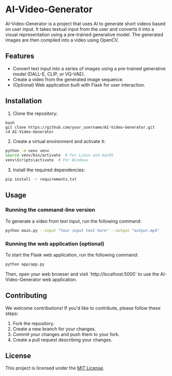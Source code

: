 # AI-Video-Generator

AI-Video-Generator is a project that uses AI to generate short videos based on user input. It takes textual input from the user and converts it into a visual representation using a pre-trained generative model. The generated images are then compiled into a video using OpenCV.

## Features

- Convert text input into a series of images using a pre-trained generative model (DALL-E, CLIP, or VQ-VAE).
- Create a video from the generated image sequence.
- (Optional) Web application built with Flask for user interaction.

## Installation

1. Clone the repository:

```
bash
git clone https://github.com/your_username/AI-Video-Generator.git
cd AI-Video-Generator
```

2. Create a virtual environment and activate it:

```bash
python -m venv venv
source venv/bin/activate  # For Linux and macOS
venv\Scripts\activate  # For Windows
```

3. Install the required dependencies:

```bash
pip install -r requirements.txt
```

## Usage

### Running the command-line version

To generate a video from text input, run the following command:

```bash
python main.py --input "Your input text here" --output "output.mp4"
```

### Running the web application (optional)

To start the Flask web application, run the following command:

```bash
python app/app.py
```

Then, open your web browser and visit \`http://localhost:5000\` to use the AI-Video-Generator web application.

## Contributing

We welcome contributions! If you'd like to contribute, please follow these steps:

1. Fork the repository.
2. Create a new branch for your changes.
3. Commit your changes and push them to your fork.
4. Create a pull request describing your changes.

## License

This project is licensed under the [MIT License](LICENSE).


